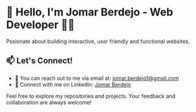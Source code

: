 # 👋 Hello, I'm Jomar Berdejo - Web Developer 👨‍💻

Pssionate about building interactive, user friendly and functional websites.

## 📫 Let's Connect!
- 📧 You can reach out to me via email at: [jomar.berdejo1@gmail.com](mailto:jomar.berdejo1@gmail.com)
- 💼 Connect with me on LinkedIn: [Jomar Berdejo](https://www.linkedin.com/in/jomar-berdejo-833924252/)

Feel free to explore my repositories and projects. Your feedback and collaboration are always welcome!
